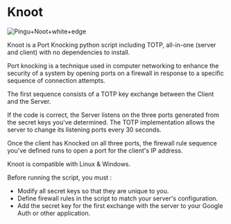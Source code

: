 # Knoot
![Pingu+Noot+white+edge](https://github.com/Wisp404/Knoot/assets/107390816/735d82b4-8747-4b19-8da7-485968bee244)


Knoot is a Port Knocking python script including TOTP, all-in-one (server and client) with no dependencies to install.

Port knocking is a technique used in computer networking to enhance the security of a system by opening ports on a firewall in response to a specific sequence of connection attempts.

The first sequence consists of a TOTP key exchange between the Client and the Server. 

If the code is correct, the Server listens on the three ports generated from the secret keys you've determined. 
The TOTP implementation allows the server to change its listening ports every 30 seconds. 

Once the client has Knocked on all three ports, the firewall rule sequence you've defined runs to open a port for the client's IP address.

Knoot is compatible with Linux & Windows.

Before running the script, you must :
- Modify all secret keys so that they are unique to you.
- Define firewall rules in the script to match your server's configuration.
- Add the secret key for the first exchange with the server to your Google Auth or other application.
  
